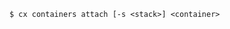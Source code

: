 <!-- usedin: [ _includes/_inlines/Toolbelt/Maestro/containers/containers_usage-5-v1.md] -->

```
$ cx containers attach [-s <stack>] <container>
```
